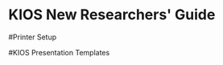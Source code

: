 KIOS New Researchers' Guide
===========================


#Printer Setup



#KIOS Presentation Templates
